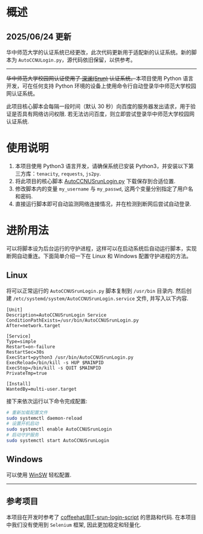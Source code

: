 # 概述

## 2025/06/24 更新

华中师范大学的认证系统已经更改，此次代码更新用于适配新的认证系统。新的脚本为 `AutoCCNULogin.py`，源代码依旧保留，以供参考。

---

~~华中师范大学校园网认证使用了 [深澜(Srun)](https://srun.com/) 认证系统。~~本项目使用 Python 语言开发，可在任何支持 Python 环境的设备上使用命令行自动登录华中师范大学校园网认证系统。

此项目核心脚本会每隔一段时间（默认 30 秒）向百度的服务器发出请求，用于验证是否具有网络访问权限. 若无法访问百度，则立即尝试登录华中师范大学校园网认证系统.

# 使用说明

1. 本项目使用 Python3 语言开发，请确保系统已安装 Python3，并安装以下第三方库：`tenacity`, `requests`, `js2py`.
2. 将此项目的核心脚本 [AutoCCNUSrunLogin.py](https://raw.githubusercontent.com/K-JW/AutoCCNUSrunLogin/master/AutoCCNUSrunLogin.py) 下载保存到合适位置.
3. 修改脚本内的变量 `my_username` 与 `my_passwd`, 这两个变量分别指定了用户名和密码.
4. 直接运行脚本即可自动监测网络连接情况，并在检测到断网后尝试自动登录.

# 进阶用法

可以将脚本设为后台运行的守护进程，这样可以在启动系统后自动运行脚本，实现断网自动重连。下面简单介绍一下在 Linux 和 Windows 配置守护进程的方法。

## Linux

将可以正常运行的 `AutoCCNUSrunLogin.py` 脚本复制到 `/usr/bin` 目录内. 然后创建 `/etc/systemd/system/AutoCCNUSrunLogin.service` 文件, 并写入以下内容.

```
[Unit]
Description=AutoCCNUSrunLogin Service
ConditionPathExists=/usr/bin/AutoCCNUSrunLogin.py
After=network.target

[Service]
Type=simple
Restart=on-failure
RestartSec=30s
ExecStart=python3 /usr/bin/AutoCCNUSrunLogin.py
ExecReload=/bin/kill -s HUP $MAINPID
ExecStop=/bin/kill -s QUIT $MAINPID
PrivateTmp=true

[Install]
WantedBy=multi-user.target
```

接下来依次运行以下命令完成配置:

```bash
# 重新加载配置文件
sudo systemctl daemon-reload
# 设置开机启动
sudo systemctl enable AutoCCNUSrunLogin
# 启动守护服务
sudo systemctl start AutoCCNUSrunLogin
```

## Windows

可以使用 [WinSW](https://github.com/winsw/winsw) 轻松配置.

---

## 参考项目

本项目在开发时参考了
[coffeehat/BIT-srun-login-script](https://github.com/coffeehat/BIT-srun-login-script) 的思路和代码. 在本项目中我们没有使用到 `Selenium` 框架, 因此更加稳定和轻量化.
